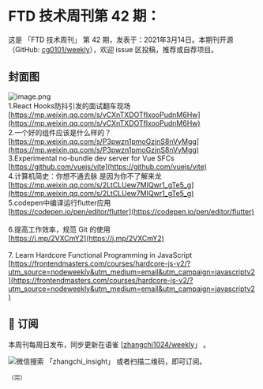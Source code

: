 # FTD 技术周刊第 42 期：
这是 「FTD 技术周刊」 第 42 期，发表于：2021年3月14日。本期刊开源（GitHub: [cg0101/weekly](https://github.com/cg0101/weekly)），欢迎 issue 区投稿，推荐或自荐项目。
## 封面图


![image.png](https://cdn.nlark.com/yuque/0/2020/png/132503/1605581398722-b343ef06-385a-4ba7-945d-7c0e3915c797.png#height=1378&id=vaNAE&margin=%5Bobject%20Object%5D&name=image.png&originHeight=1378&originWidth=1080&originalType=binary&size=2527533&status=done&style=none&width=1080)<br />1.React Hooks防抖引发的面试翻车现场<br />[https://mp.weixin.qq.com/s/vCXnTXDOTflxooPudnM6Hw](https://mp.weixin.qq.com/s/vCXnTXDOTflxooPudnM6Hw)<br />2.一个好的组件应该是什么样的？<br />[https://mp.weixin.qq.com/s/P3pwzn1pmoGzjnS8nVyMgg](https://mp.weixin.qq.com/s/P3pwzn1pmoGzjnS8nVyMgg)<br />3.Experimental no-bundle dev server for Vue SFCs<br />[https://github.com/vuejs/vite](https://github.com/vuejs/vite)<br />4.计算机简史：你想不通去脉 是因为你不了解来龙 <br />[https://mp.weixin.qq.com/s/2LtCLUew7MIQwr1_gTe5_g](https://mp.weixin.qq.com/s/2LtCLUew7MIQwr1_gTe5_g)<br />5.codepen中编译运行flutter应用<br />[https://codepen.io/pen/editor/flutter](https://codepen.io/pen/editor/flutter)<br />
<br />6.提高工作效率，规范 Git 的使用<br />[https://j.mp/2VXCmY2](https://j.mp/2VXCmY2)<br />
<br />7. Learn Hardcore Functional Programming in JavaScript<br />[https://frontendmasters.com/courses/hardcore-js-v2/?utm_source=nodeweekly&utm_medium=email&utm_campaign=javascriptv2](https://frontendmasters.com/courses/hardcore-js-v2/?utm_source=nodeweekly&utm_medium=email&utm_campaign=javascriptv2)<br />




## 📅 订阅
本周刊每周日发布，同步更新在语雀 [[zhangchi1024/weekly](https://www.yuque.com/zhangchi1024/weekly)」 。


微信搜索 「zhangchi_insight」 或者扫描二维码，即可订阅。
    <img src="https://cdn.nlark.com/yuque/0/2021/jpeg/132503/1640750963398-e8538e9e-6b96-46f7-abff-c93b56bdd377.jpeg?x-oss-process=image%2Fwatermark%2Ctype_d3F5LW1pY3JvaGVp%2Csize_36%2Ctext_5byg6amw%2Ccolor_FFFFFF%2Cshadow_50%2Ct_80%2Cg_se%2Cx_10%2Cy_10%2Fresize%2Cw_426%2Climit_0" style="float:left">
    
    （完）